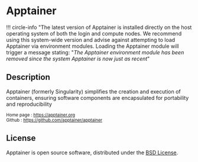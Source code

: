 # Apptainer

!!! circle-info "The latest version of Apptainer is installed directly on the host operating system of both the login and compute nodes. We recommend using this system-wide version and advise against attempting to load Apptainer via environment modules. Loading the Apptainer module will trigger a message stating: "*The Apptainer environment module has been removed since the system Apptainer is now just as recent*"

## Description 

Apptainer (formerly Singularity) simplifies the creation and execution of containers, ensuring software components are encapsulated for portability and reproducibility

<small>Home page  : https://apptainer.org</small>
<br>
<small>Github     : https://github.com/apptainer/apptainer</small>

## License

Apptainer is open source software, distributed under the [BSD License](https://github.com/apptainer/apptainer/blob/main/LICENSE.md).

## 
